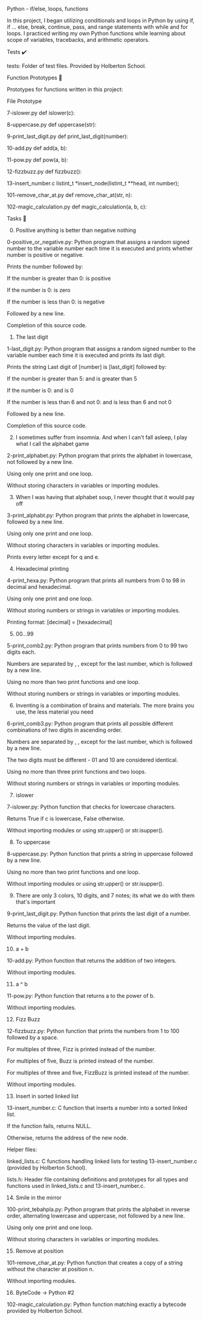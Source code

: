 

Python - if/else, loops, functions

In this project, I began utilizing conditionals and loops in Python by using if, if ... else, break, continue, pass, and range statements with while and for loops. I practiced writing my own Python functions while learning about scope of variables, tracebacks, and arithmetic operators.



Tests ✔️

tests: Folder of test files. Provided by Holberton School.

Function Prototypes 💾

Prototypes for functions written in this project:



File	Prototype

7-islower.py	def islower(c):

8-uppercase.py	def uppercase(str):

9-print_last_digit.py	def print_last_digit(number):

10-add.py	def add(a, b):

11-pow.py	def pow(a, b):

12-fizzbuzz.py	def fizzbuzz():

13-insert_number.c	listint_t *insert_node(listint_t **head, int number);

101-remove_char_at.py	def remove_char_at(str, n):

102-magic_calculation.py	def magic_calculation(a, b, c):

Tasks 📃

0. Positive anything is better than negative nothing



0-positive_or_negative.py: Python program that assigns a random signed number to the variable number each time it is executed and prints whether number is positive or negative.

Prints the number followed by:

If the number is greater than 0: is positive

If the number is 0: is zero

If the number is less than 0: is negative

Followed by a new line.

Completion of this source code.

1. The last digit



1-last_digit.py: Python program that assigns a random signed number to the variable number each time it is executed and prints its last digit.

Prints the string Last digit of [number] is [last_digit] followed by:

If the number is greater than 5: and is greater than 5

If the number is 0: and is 0

If the number is less than 6 and not 0: and is less than 6 and not 0

Followed by a new line.

Completion of this source code.

2. I sometimes suffer from insomnia. And when I can't fall asleep, I play what I call the alphabet game



2-print_alphabet.py: Python program that prints the alphabet in lowercase, not followed by a new line.

Using only one print and one loop.

Without storing characters in variables or importing modules.

3. When I was having that alphabet soup, I never thought that it would pay off



3-print_alphabt.py: Python program that prints the alphabet in lowercase, followed by a new line.

Using only one print and one loop.

Without storing characters in variables or importing modules.

Prints every letter except for q and e.

4. Hexadecimal printing



4-print_hexa.py: Python program that prints all numbers from 0 to 98 in decimal and hexadecimal.

Using only one print and one loop.

Without storing numbers or strings in variables or importing modules.

Printing format: [decimal] = [hexadecimal]

5. 00...99



5-print_comb2.py: Python program that prints numbers from 0 to 99 two digits each.

Numbers are separated by , , except for the last number, which is followed by a new line.

Using no more than two print functions and one loop.

Without storing numbers or strings in variables or importing modules.

6. Inventing is a combination of brains and materials. The more brains you use, the less material you need



6-print_comb3.py: Python program that prints all possible different combinations of two digits in ascending order.

Numbers are separated by , , except for the last number, which is followed by a new line.

The two digits must be different - 01 and 10 are considered identical.

Using no more than three print functions and two loops.

Without storing numbers or strings in variables or importing modules.

7. islower



7-islower.py: Python function that checks for lowercase characters.

Returns True if c is lowercase, False otherwise.

Without importing modules or using str.upper() or str.isupper().

8. To uppercase



8-uppercase.py: Python function that prints a string in uppercase followed by a new line.

Using no more than two print functions and one loop.

Without importing modules or using str.upper() or str.isupper().

9. There are only 3 colors, 10 digits, and 7 notes; its what we do with them that's important



9-print_last_digit.py: Python function that prints the last digit of a number.

Returns the value of the last digit.

Without importing modules.

10. a + b



10-add.py: Python function that returns the addition of two integers.

Without importing modules.

11. a ^ b



11-pow.py: Python function that returns a to the power of b.

Without importing modules.

12. Fizz Buzz



12-fizzbuzz.py: Python function that prints the numbers from 1 to 100 followed by a space.

For multiples of three, Fizz is printed instead of the number.

For multiples of five, Buzz is printed instead of the number.

For multiples of three and five, FizzBuzz is printed instead of the number.

Without importing modules.

13. Insert in sorted linked list



13-insert_number.c: C function that inserts a number into a sorted linked list.

If the function fails, returns NULL.

Otherwise, returns the address of the new node.

Helper files:

linked_lists.c: C functions handling linked lists for testing 13-insert_number.c (provided by Holberton School).

lists.h: Header file containing definitions and prototypes for all types and functions used in linked_lists.c and 13-insert_number.c.

14. Smile in the mirror



100-print_tebahpla.py: Python program that prints the alphabet in reverse order, alternating lowercase and uppercase, not followed by a new line.

Using only one print and one loop.

Without storing characters in variables or importing modules.

15. Remove at position



101-remove_char_at.py: Python function that creates a copy of a string without the character at position n.

Without importing modules.

16. ByteCode -> Python #2



102-magic_calculation.py: Python function matching exactly a bytecode provided by Holberton School.
